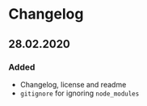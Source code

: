# Changelog

## 28.02.2020

### Added

-   Changelog, license and readme
-   `gitignore` for ignoring `node_modules`
